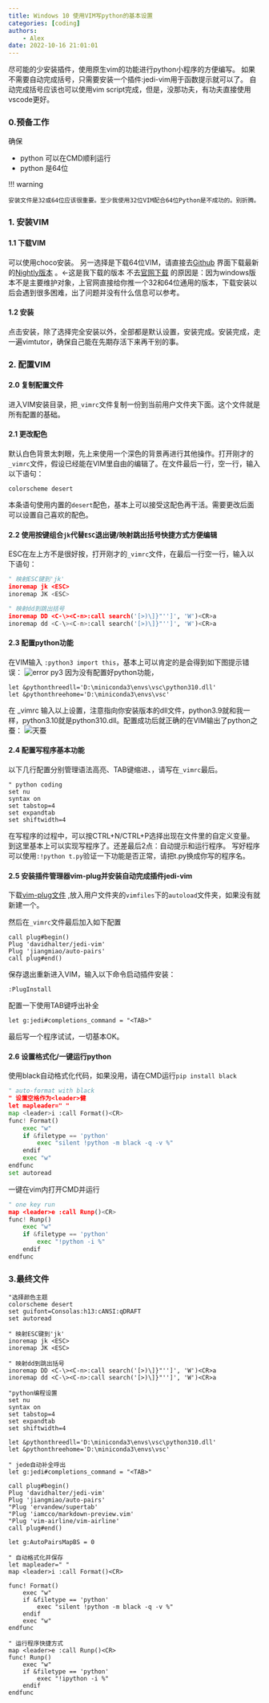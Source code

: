 ```yaml
---
title: Windows 10 使用VIM写python的基本设置
categories: [coding]
authors:
    - Alex
date: 2022-10-16 21:01:01
---
```

尽可能的少安装插件，使用原生vim的功能进行python小程序的方便编写。
如果不需要自动完成括号，只需要安装一个插件:jedi-vim用于函数提示就可以了。
自动完成括号应该也可以使用vim script完成，但是，没那功夫，有功夫直接使用vscode更好。

### 0.预备工作
确保

* python 可以在CMD顺利运行
* python 是64位

!!! warning

    安装文件是32或64位应该很重要。至少我使用32位VIM配合64位Python是不成功的。别折腾。


### 1. 安装VIM

#### 1.1 下载VIM
可以使用choco安装。
另一选择是下载64位VIM，请直接去[Github](https://github.com/vim/vim-win32-installer/releases/) 界面下载最新的[Nightly版本](https://github.com/vim/vim-win32-installer/releases/download/v9.0.0292/gvim_9.0.0292_x64.exe) 。<-这是我下载的版本
不去[官网下载](https://www.vim.org/download.php) 的原因是：因为windows版本不是主要维护对象，上官网直接给你推一个32和64位通用的版本，下载安装以后会遇到很多困难，出了问题并没有什么信息可以参考。
#### 1.2 安装
点击安装，除了选择完全安装以外，全部都是默认设置，安装完成。安装完成，走一遍vimtutor，确保自己能在先期存活下来再干别的事。

### 2. 配置VIM

#### 2.0 复制配置文件
进入VIM安装目录，把`_vimrc`文件复制一份到当前用户文件夹下面。这个文件就是所有配置的基础。

#### 2.1 更改配色
默认白色背景太刺眼，先上来使用一个深色的背景再进行其他操作。打开刚才的`_vimrc`文件，假设已经能在VIM里自由的编辑了。在文件最后一行，空一行，输入以下语句：
```vim
colorscheme desert
```
本条语句使用内置的`desert`配色，基本上可以接受这配色再干活。需要更改后面可以设置自己喜欢的配色。
<!-- more -->
#### 2.2 使用按键组合`jk`代替`ESC`退出键/映射跳出括号快捷方式方便编辑
ESC在左上方不是很好按，打开刚才的`_vimrc`文件，在最后一行空一行，输入以下语句：
```py
" 映射ESC键到'jk'
inoremap jk <ESC>
inoremap JK <ESC>

" 映射dd到跳出括号
inoremap DD <C-\><C-n>:call search('[>)\]}"'']', 'W')<CR>a
inoremap dd <C-\><C-n>:call search('[>)\]}"'']', 'W')<CR>a

```

#### 2.3 配置python功能
在VIM输入 `:python3 import this`，基本上可以肯定的是会得到如下图提示错误：
![error py3](https://gitee.com/al666ex/RhinoPython101/raw/master/images/giteepages/VIM_PYTHON3.PNG)
因为没有配置好python功能，
```
let &pythonthreedll='D:\miniconda3\envs\vsc\python310.dll'
let &pythonthreehome='D:\miniconda3\envs\vsc'
```
在 \_vimrc 输入以上设置，注意指向你安装版本的dll文件，python3.9就和我一样，python3.10就是python310.dll。配置成功后就正确的在VIM输出了python之蚕：
![天蚕](https://gitee.com/al666ex/RhinoPython101/raw/master/images/giteepages/VIM_PYTHON_OK.PNG)

#### 2.4 配置写程序基本功能
以下几行配置分别管理语法高亮、TAB键缩进、，请写在`_vimrc`最后。
```
" python coding
set nu
syntax on
set tabstop=4
set expandtab
set shiftwidth=4
```
在写程序的过程中，可以按CTRL+N/CTRL+P选择出现在文件里的自定义变量。到这里基本上可以实现写程序了。还差最后2点：自动提示和运行程序。
写好程序可以使用`:!python t.py`验证一下功能是否正常，请把t.py换成你写的程序名。

#### 2.5 安装插件管理器vim-plug并安装自动完成插件jedi-vim
下载[vim-plug文件](https://raw.githubusercontent.com/junegunn/vim-plug/master/plug.vim) ,放入用户文件夹的`vimfiles`下的`autoload`文件夹，如果没有就新建一个。

然后在`_vimrc`文件最后加入如下配置
```
call plug#begin()
Plug 'davidhalter/jedi-vim'
Plug 'jiangmiao/auto-pairs'
call plug#end()
```
保存退出重新进入VIM，输入以下命令启动插件安装：
```
:PlugInstall
```

配置一下使用TAB键呼出补全
```
let g:jedi#completions_command = "<TAB>"
```

最后写一个程序试试，一切基本OK。
![]()

#### 2.6 设置格式化/一键运行python
使用black自动格式化代码，如果没用，请在CMD运行`pip install black`
```py
" auto-format with black
" 设置空格作为<leader>健
let mapleader=" "  
map <leader>i :call Format()<CR>
func! Format()
    exec "w"
    if &filetype == 'python'
        exec "silent !python -m black -q -v %"
    endif
    exec "w"
endfunc
set autoread 
```

一键在vim内打开CMD并运行
```py
" one key run
map <leader>e :call Runp()<CR>
func! Runp()
    exec "w"
    if &filetype == 'python'
        exec "!python -i %"
    endif
endfunc
```

### 3.最终文件
```PY
"选择颜色主题
colorscheme desert
set guifont=Consolas:h13:cANSI:qDRAFT
set autoread 

" 映射ESC键到'jk'
inoremap jk <ESC>
inoremap JK <ESC>

" 映射dd到跳出括号
inoremap DD <C-\><C-n>:call search('[>)\]}"'']', 'W')<CR>a
inoremap dd <C-\><C-n>:call search('[>)\]}"'']', 'W')<CR>a

"python编程设置
set nu
syntax on
set tabstop=4
set expandtab
set shiftwidth=4

let &pythonthreedll='D:\miniconda3\envs\vsc\python310.dll'
let &pythonthreehome='D:\miniconda3\envs\vsc'

" jede自动补全呼出
let g:jedi#completions_command = "<TAB>"

call plug#begin()
Plug 'davidhalter/jedi-vim'
Plug 'jiangmiao/auto-pairs'
"Plug 'ervandew/supertab'
"Plug 'iamcco/markdown-preview.vim'
"Plug 'vim-airline/vim-airline'
call plug#end()

let g:AutoPairsMapBS = 0

" 自动格式化并保存
let mapleader=" "  
map <leader>i :call Format()<CR>

func! Format()
    exec "w"
    if &filetype == 'python'
        exec "silent !python -m black -q -v %"
    endif
    exec "w"
endfunc    

" 运行程序快捷方式
map <leader>e :call Runp()<CR>
func! Runp()
    exec "w"
    if &filetype == 'python'
        exec "!ipython -i %"
    endif
endfunc

```